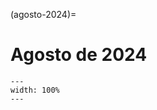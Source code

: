 (agosto-2024)=

# Agosto de 2024

```{figure} ../imagens/calendario/2024/calendario-2024-08.svg
---
width: 100%
---
```

